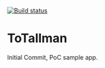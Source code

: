 [![Build status](https://build.appcenter.ms/v0.1/apps/a6be2a99-b1cf-4c56-9d5e-9ab6687020e0/branches/master/badge)](https://appcenter.ms)

# ToTallman
Initial Commit, PoC sample app.
